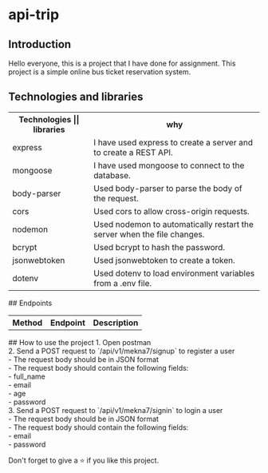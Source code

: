 # api-trip
## Introduction

Hello everyone, this is a project that I have done for assignment. This project is a simple online bus ticket reservation system. <br />

## Technologies and libraries

<table>
    <tr>
        <th>Technologies || libraries</th>
        <th>why</th>
    </tr>
    <tr>
        <td>express</td>
        <td>I have used express to create a server and to create a REST API.</td>
    </tr>
    <tr>
        <td>mongoose</td>
        <td>I have used mongoose to connect to the database.</td>
    </tr>
    <tr>
        <td>body-parser</td>
        <td>Used body-parser to parse the body of the request.</td>
    </tr>
    <tr>
        <td>cors</td>
        <td>Used cors to allow cross-origin requests.</td>
    </tr>
    <tr>
        <td>nodemon</td>
        <td>Used nodemon to automatically restart the server when the file changes.</td>
    </tr>
    <tr>
        <td>bcrypt</td>
        <td>Used bcrypt to hash the password.</td>
    </tr>
    <tr>
        <td>jsonwebtoken</td>
        <td>Used jsonwebtoken to create a token.</td>
    </tr>
    <tr>
        <td>dotenv</td>
        <td>Used dotenv to load environment variables from a .env file.</td>
    </tr>

</table>
## Endpoints
<table>
    <tr>
        <th>Method</th>
        <th>Endpoint</th>
        <th>Description</th>
    </tr>
</table>
## How to use the project
1. Open postman <br />
2. Send a POST request to `/api/v1/mekna7/signup` to register a user <br />
   - The request body should be in JSON format <br />
   - The request body should contain the following fields: <br />
     - full_name <br />
     - email <br />
     - age <br />
     - password <br />
3. Send a POST request to `/api/v1/mekna7/signin` to login a user <br />
   - The request body should be in JSON format <br />
   - The request body should contain the following fields: <br />
     - email <br />
     - password <br />

Don't forget to give a ⭐ if you like this project.
